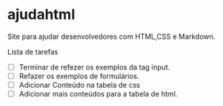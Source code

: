 # ajudahtml
Site para ajudar desenvolvedores com HTML,CSS e Markdown.

Lista de tarefas

* [ ] Terminar de refezer os exemplos da tag input.
* [ ] Refazer os exemplos de formulários.
* [ ] Adicionar Conteúdo na tabela de css
* [ ] Adicionar mais conteúdos para a tabela de html.
